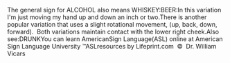 The general sign for ALCOHOL also means WHISKEY:BEER:In this variation I'm just moving my hand up and down an inch
  or two.There is another popular variation that uses a slight rotational movement,
  (up, back, down, forward).  Both variations maintain contact with the
  lower right cheek.Also see:DRUNKYou can learn AmericanSign 
		Language(ASL) online at American Sign Language University ™ASLresources 
		by Lifeprint.com  ©  Dr. William Vicars